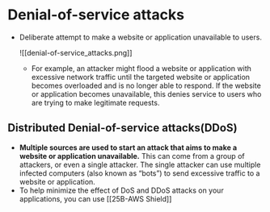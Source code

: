 # Denial-of-service attacks
- Deliberate attempt to make a website or application unavailable to users.

	![[denial-of-service_attacks.png]]

	- For example, an attacker might flood a website or application with excessive network traffic until the targeted website or application becomes overloaded and is no longer able to respond. If the website or application becomes unavailable, this denies service to users who are trying to make legitimate requests.


## Distributed Denial-of-service attacks(DDoS)
- **Multiple sources are used to start an attack that aims to make a website or application unavailable.** This can come from a group of attackers, or even a single attacker. The single attacker can use multiple infected computers (also known as “bots”) to send excessive traffic to a website or application.
- To help minimize the effect of DoS and DDoS attacks on your applications, you can use [[25B-AWS Shield]]
